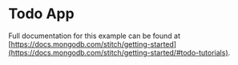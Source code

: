 # Todo App

Full documentation for this example can be found at [https://docs.mongodb.com/stitch/getting-started](https://docs.mongodb.com/stitch/getting-started/#todo-tutorials).

